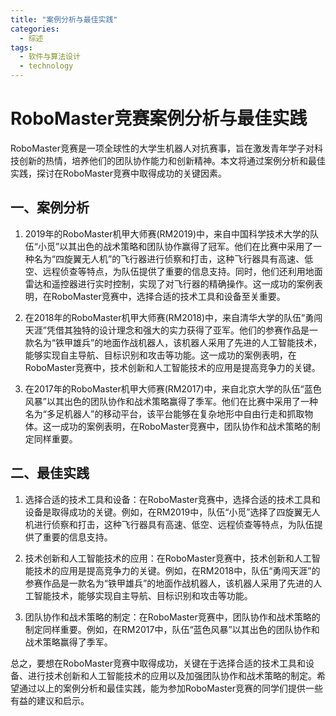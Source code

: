 ```yaml
---  
title: "案例分析与最佳实践"  
categories:  
  - 综述  
tags: 
  - 软件与算法设计 
  - technology  
---  
```


# RoboMaster竞赛案例分析与最佳实践

RoboMaster竞赛是一项全球性的大学生机器人对抗赛事，旨在激发青年学子对科技创新的热情，培养他们的团队协作能力和创新精神。本文将通过案例分析和最佳实践，探讨在RoboMaster竞赛中取得成功的关键因素。

## 一、案例分析

1. 2019年的RoboMaster机甲大师赛(RM2019)中，来自中国科学技术大学的队伍“小觅”以其出色的战术策略和团队协作赢得了冠军。他们在比赛中采用了一种名为“四旋翼无人机”的飞行器进行侦察和打击，这种飞行器具有高速、低空、远程侦查等特点，为队伍提供了重要的信息支持。同时，他们还利用地面雷达和遥控器进行实时控制，实现了对飞行器的精确操作。这一成功的案例表明，在RoboMaster竞赛中，选择合适的技术工具和设备至关重要。

2. 在2018年的RoboMaster机甲大师赛(RM2018)中，来自清华大学的队伍“勇闯天涯”凭借其独特的设计理念和强大的实力获得了亚军。他们的参赛作品是一款名为“铁甲雄兵”的地面作战机器人，该机器人采用了先进的人工智能技术，能够实现自主导航、目标识别和攻击等功能。这一成功的案例表明，在RoboMaster竞赛中，技术创新和人工智能技术的应用是提高竞争力的关键。

3. 在2017年的RoboMaster机甲大师赛(RM2017)中，来自北京大学的队伍“蓝色风暴”以其出色的团队协作和战术策略赢得了季军。他们在比赛中采用了一种名为“多足机器人”的移动平台，该平台能够在复杂地形中自由行走和抓取物体。这一成功的案例表明，在RoboMaster竞赛中，团队协作和战术策略的制定同样重要。

## 二、最佳实践

1. 选择合适的技术工具和设备：在RoboMaster竞赛中，选择合适的技术工具和设备是取得成功的关键。例如，在RM2019中，队伍“小觅”选择了四旋翼无人机进行侦察和打击，这种飞行器具有高速、低空、远程侦查等特点，为队伍提供了重要的信息支持。

2. 技术创新和人工智能技术的应用：在RoboMaster竞赛中，技术创新和人工智能技术的应用是提高竞争力的关键。例如，在RM2018中，队伍“勇闯天涯”的参赛作品是一款名为“铁甲雄兵”的地面作战机器人，该机器人采用了先进的人工智能技术，能够实现自主导航、目标识别和攻击等功能。

3. 团队协作和战术策略的制定：在RoboMaster竞赛中，团队协作和战术策略的制定同样重要。例如，在RM2017中，队伍“蓝色风暴”以其出色的团队协作和战术策略赢得了季军。

总之，要想在RoboMaster竞赛中取得成功，关键在于选择合适的技术工具和设备、进行技术创新和人工智能技术的应用以及加强团队协作和战术策略的制定。希望通过以上的案例分析和最佳实践，能为参加RoboMaster竞赛的同学们提供一些有益的建议和启示。 
